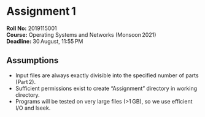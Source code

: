 # Assignment 1

**Roll No:** 2019115001  
**Course:** Operating Systems and Networks (Monsoon 2021)  
**Deadline:** 30 August, 11:55 PM  

## Assumptions
- Input files are always exactly divisible into the specified number of parts (Part 2).
- Sufficient permissions exist to create “Assignment” directory in working directory.
- Programs will be tested on very large files (>1 GB), so we use efficient I/O and lseek.


